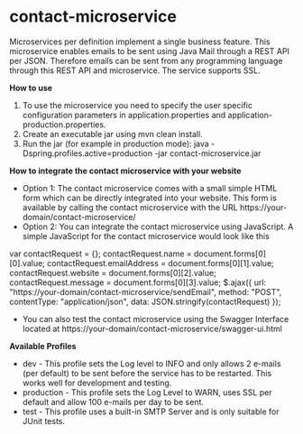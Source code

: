 # contact-microservice
Microservices per definition implement a single business feature. This microservice enables emails to be sent using Java Mail through a REST API per JSON. Therefore emails can be sent from any programming language through this REST API and microservice. The service supports SSL.

**How to use**

1.  To use the microservice you need to specify the user specific configuration parameters in application.properties and application-production.properties.
2.  Create an executable jar using mvn clean install.
3.  Run the jar (for example in production mode): java -Dspring.profiles.active=production -jar contact-microservice.jar

**How to integrate the contact microservice with your website**
*    Option 1: The contact microservice comes with a small simple HTML form which can be directly integrated into your website. This form is available by calling the contact microservice with the URL https://your-domain/contact-microservice/
*    Option 2: You can integrate the contact microservice using JavaScript. A simple JavaScript for the contact microservice would look like this

var contactRequest = {};
contactRequest.name = document.forms[0][0].value;
contactRequest.emailAddress = document.forms[0][1].value;
contactRequest.website = document.forms[0][2].value;
contactRequest.message = document.forms[0][3].value;
$.ajax({
     url: "https://your-domain/contact-microservice/sendEmail",
     method: "POST",
     contentType: "application/json",
     data: JSON.stringify(contactRequest)
});

*  You can also test the contact microservice using the Swagger Interface located at https://your-domain/contact-microservice/swagger-ui.html

**Available Profiles**
*    dev - This profile sets the Log level to INFO and only allows 2 e-mails (per default) to be sent before the service has to be restarted. This works well for development and testing.
*    production - This profile sets the Log Level to WARN, uses SSL per default and allow 100 e-mails per day to be sent.
*    test - This profile uses a built-in SMTP Server and is only suitable for JUnit tests.
